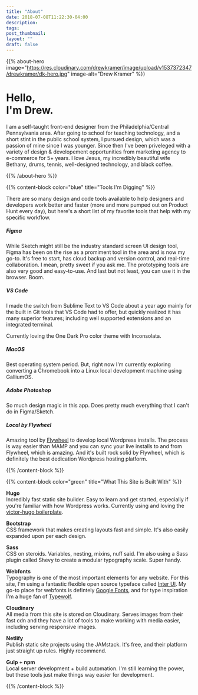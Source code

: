 ```yaml
---
title: "About"
date: 2018-07-08T11:22:30-04:00
description:
tags:
post_thumbnail:
layout: ""
draft: false
---
```


{{% about-hero image="https://res.cloudinary.com/drewkramer/image/upload/v1537372347/drewkramer/dk-hero.jpg" image-alt="Drew Kramer" %}}

# Hello, <br>I'm Drew.
I am a self-taught front-end designer from the Philadelphia/Central Pennsylvania area. After going to school for teaching technology, and a short stint in the public school system, I pursued design, which was a passion of mine since I was younger. Since then I've been priveleged with a variety of design & developement opportunities from marketing agency to e-commerce for 5+ years. I love Jesus, my incredibly beautiful wife Bethany, drums, tennis, well-designed technology, and black coffee.

{{% /about-hero %}}

{{% content-block color="blue" title="Tools I'm Digging" %}}

There are so many design and code tools available to help designers and developers work better and faster (more and more pumped out on Product Hunt every day), but here's a short list of my favorite tools that help with my specific workflow.

##### Figma
While Sketch might still be the industry standard screen UI design tool, Figma has been on the rise as a promiment tool in the area and is now my go-to. It's free to start, has cloud backup and version control, and real-time collaboration. I mean, pretty sweet if you ask me. The prototyping tools are also very good and easy-to-use. And last but not least, you can use it in the browser. Boom.

##### VS Code
I made the switch from Sublime Text to VS Code about a year ago mainly for the built in Git tools that VS Code had to offer, but quickly realized it has many superior features; including well supported extensions and an integrated terminal.

Currently loving the One Dark Pro color theme with Inconsolata.

##### MacOS
Best operating system period. But, right now I'm currently exploring converting a Chromebook into a Linux local development machine using GalliumOS.

##### Adobe Photoshop
So much design magic in this app. Does pretty much everything that I can't do in Figma/Sketch.

##### Local by Flywheel
Amazing tool by <a href="https://share.getf.ly/k15s1g" target="_blank">Flywheel</a> to develop local Wordpress installs. The process is way easier than MAMP and you can sync your live installs to and from Flywheel, which is amazing. And it's built rock solid by Flywheel, which is definitely the best dedication Wordpress hosting platform.

{{% /content-block %}}

{{% content-block color="green" title="What This Site is Built With" %}}

**Hugo**
<br>Incredibly fast static site builder. Easy to learn and get started, especially if you're familiar with how Wordpress works. Currently using and loving the <a href="https://github.com/netlify-templates/victor-hugo" target="_blank">victor-hugo boilerplate</a>.

**Bootstrap**
<br>CSS framework that makes creating layouts fast and simple. It's also easily expanded upon per each design.

**Sass**
<br>CSS on steroids. Variables, nesting, mixins, nuff said. I'm also using a Sass plugin called Shevy to create a modular typography scale. Super handy.

**Webfonts**
<br>Typography is one of the most important elements for any website. For this site, I'm using a fantastic flexible open source typeface called [Inter UI](https://rsms.me/inter/). My go-to place for webfonts is defintely [Google Fonts](https://fonts.google.com/), and for type inspiration I'm a huge fan of [Typewolf](https://www.typewolf.com/).

**Cloudinary**
<br>All media from this site is stored on Cloudinary. Serves images from their fast cdn and they have a lot of tools to make working with media easier, including serving responsive images.

**Netlify**
<br>Publish static site projects using the JAMstack. It's free, and their platform just straight up rules. Highly recommend.

**Gulp + npm**
<br>Local server development + build automation. I'm still learning the power, but these tools just make things way easier for development.

{{% /content-block %}}